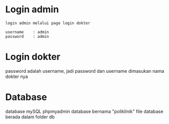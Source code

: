 # Login admin
```
login admin melalui page login dokter

username    : admin
password    : admin
```

# Login dokter
password adalah username, jadi password dan username dimasukan nama dokter nya

# Database
database mySQL phpmyadmin
database bernama "poliklinik" file database berada dalam folder db

